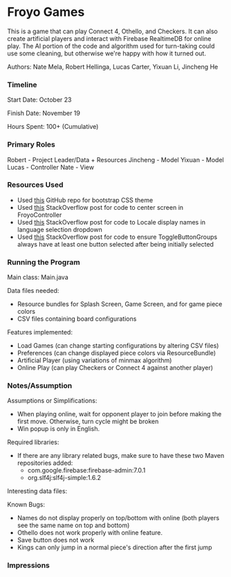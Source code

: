 Froyo Games
====
This is a game that can play Connect 4, Othello, and Checkers. It can also create artificial players
and interact with Firebase RealtimeDB for online play. The AI portion of the code and algorithm used
for turn-taking could use some cleaning, but otherwise we're happy with how it turned out.

Authors: Nate Mela, Robert Hellinga, Lucas Carter, Yixuan Li, Jincheng He

### Timeline

Start Date: October 23

Finish Date: November 19

Hours Spent: 100+ (Cumulative)

### Primary Roles

Robert - Project Leader/Data + Resources
Jincheng - Model
Yixuan - Model
Lucas - Controller
Nate - View

### Resources Used

* Used [this](https://github.com/dicolar/jbootx) GitHub repo for bootstrap CSS theme
* Used [this](https://stackoverflow.com/questions/46603948/javafx-position-dialog-and-stage-in-center-of-screen) StackOverflow post for code to center screen in FroyoController
* Used [this](https://stackoverflow.com/questions/41634789/javafx-combobox-display-text-but-return-id-on-selection) StackOverflow post for code to Locale display names in language selection dropdown
* Used [this](https://stackoverflow.com/questions/46835087/prevent-a-toggle-group-from-not-having-a-toggle-selected-java-fx) StackOverflow post for code to ensure ToggleButtonGroups always have at least one button selected after being initially selected

### Running the Program

Main class: Main.java

Data files needed:
 * Resource bundles for Splash Screen, Game Screen, and for game piece colors
 * CSV files containing board configurations 

Features implemented:

 * Load Games (can change starting configurations by altering CSV files)
 * Preferences (can change displayed piece colors via ResourceBundle)
 * Artificial Player (using variations of minmax algorithm)
 * Online Play (can play Checkers or Connect 4 against another player)

### Notes/Assumption

Assumptions or Simplifications:
 * When playing online, wait for opponent player to join before making the first move. Otherwise, turn cycle might be broken
 * Win popup is only in English. 

Required libraries:
 * If there are any library related bugs, make sure to have these two Maven repositories added:
    * com.google.firebase:firebase-admin:7.0.1
    * org.slf4j:slf4j-simple:1.6.2

Interesting data files: 

Known Bugs: 
 * Names do not display properly on top/bottom with online (both players see the same name on top and bottom)
 * Othello does not work properly with online feature. 
 * Save button does not work
 * Kings can only jump in a normal piece's direction after the first jump
 
### Impressions

